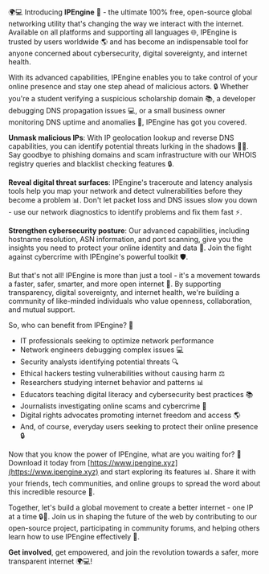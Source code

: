 🌍💻 Introducing **IPEngine** 🚀 - the ultimate 100% free, open-source global networking utility that's changing the way we interact with the internet. Available on all platforms and supporting all languages 🌐, IPEngine is trusted by users worldwide 🌎 and has become an indispensable tool for anyone concerned about cybersecurity, digital sovereignty, and internet health.

With its advanced capabilities, IPEngine enables you to take control of your online presence and stay one step ahead of malicious actors. 🔒 Whether you're a student verifying a suspicious scholarship domain 📚, a developer debugging DNS propagation issues 💻, or a small business owner monitoring DNS uptime and anomalies 💼, IPEngine has got you covered.

**Unmask malicious IPs**: With IP geolocation lookup and reverse DNS capabilities, you can identify potential threats lurking in the shadows 🕵️‍♀️. Say goodbye to phishing domains and scam infrastructure with our WHOIS registry queries and blacklist checking features 🔒.

**Reveal digital threat surfaces**: IPEngine's traceroute and latency analysis tools help you map your network and detect vulnerabilities before they become a problem 📊. Don't let packet loss and DNS issues slow you down - use our network diagnostics to identify problems and fix them fast ⚡️.

**Strengthen cybersecurity posture**: Our advanced capabilities, including hostname resolution, ASN information, and port scanning, give you the insights you need to protect your online identity and data 🔑. Join the fight against cybercrime with IPEngine's powerful toolkit 🛡️.

But that's not all! IPEngine is more than just a tool - it's a movement towards a faster, safer, smarter, and more open internet 🚀. By supporting transparency, digital sovereignty, and internet health, we're building a community of like-minded individuals who value openness, collaboration, and mutual support.

So, who can benefit from IPEngine? 🤔

* IT professionals seeking to optimize network performance
* Network engineers debugging complex issues 💻
* Security analysts identifying potential threats 🔍
* Ethical hackers testing vulnerabilities without causing harm ⚖️
* Researchers studying internet behavior and patterns 📊
* Educators teaching digital literacy and cybersecurity best practices 📚
* Journalists investigating online scams and cybercrime 📰
* Digital rights advocates promoting internet freedom and access 🌎
* And, of course, everyday users seeking to protect their online presence 🔒

Now that you know the power of IPEngine, what are you waiting for? 🤔 Download it today from [https://www.ipengine.xyz](https://www.ipengine.xyz) and start exploring its features 📊. Share it with your friends, tech communities, and online groups to spread the word about this incredible resource 🌟.

Together, let's build a global movement to create a better internet - one IP at a time 🔒🔗. Join us in shaping the future of the web by contributing to our open-source project, participating in community forums, and helping others learn how to use IPEngine effectively 🤝.

**Get involved**, get empowered, and join the revolution towards a safer, more transparent internet 🌍💻!